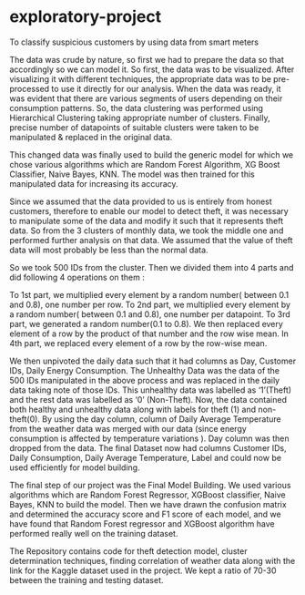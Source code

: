 # exploratory-project
To classify suspicious customers by using data from smart meters

The data was crude by nature, so first we had to prepare the data so that accordingly so we can model it. So first, the data was to be visualized. After visualizing it with different techniques, the appropriate data was to be pre-processed to use it directly for our analysis. When the data was ready, it was evident that there are various segments of users depending on their consumption patterns. So, the data clustering was performed using Hierarchical Clustering taking appropriate number of clusters. Finally, precise number of datapoints of suitable clusters were taken to be manipulated & replaced in the original data.

This changed data was finally used to build the generic model for which we chose various algorithms which are Random Forest Algorithm, XG Boost Classifier, Naive Bayes, KNN. The model was then trained for this manipulated data for increasing its accuracy.

Since we assumed that the data provided to us is entirely from honest customers, therefore to enable our model to detect theft, it was necessary to manipulate some of the data and modify it such that it represents theft data. So from the 3 clusters of monthly data, we took the middle one and performed further analysis on that data. We assumed that the value of theft data will most probably be less than the normal data.

So we took 500 IDs from the cluster. Then we divided them into 4 parts and did following 4 operations on them :

To 1st part, we multiplied every element by a random number( between 0.1 and 0.8), one number per row. To 2nd part, we multiplied every element by a random number( between 0.1 and 0.8), one number per datapoint. To 3rd part, we generated a random number(0.1 to 0.8). We then replaced every element of a row by the product of that number and the row wise mean. In 4th part, we replaced every element of a row by the row-wise mean.

We then unpivoted the daily data such that it had columns as Day, Customer IDs, Daily Energy Consumption. The Unhealthy Data was the data of the 500 IDs manipulated in the above process and was replaced in the daily data taking note of those IDs. This unhealthy data was labelled as ‘1’(Theft) and the rest data was labelled as ‘0’ (Non-Theft). Now, the data contained both healthy and unhealthy data along with labels for theft (1) and non-theft(0). By using the day column, column of Daily Average Temperature from the weather data was merged with our data (since energy consumption is affected by temperature variations ). Day column was then dropped from the data. The final Dataset now had columns Customer IDs, Daily Consumption, Daily Average Temperature, Label and could now be used efficiently for model building.

The final step of our project was the Final Model Building. We used various algorithms which are Random Forest Regressor, XGBoost classifier, Naive Bayes, KNN to build the model. Then we have drawn the confusion matrix and determined the accuracy score and F1 score of each model, and we have found that Random Forest regressor and XGBoost algorithm have performed really well on the training dataset.

The Repository contains code for theft detection model, cluster determination techniques, finding correlation of weather data along with the link for the Kaggle dataset used in the project. We kept a ratio of 70-30 between the training and testing dataset.
